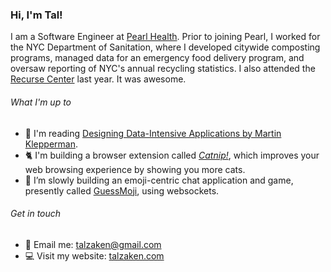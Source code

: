 ### Hi, I'm Tal! 

I am a Software Engineer at [Pearl Health](https://pearlhealth.com/). Prior to joining Pearl, I worked for the NYC Department of Sanitation, where I developed citywide composting programs, managed data for an emergency food delivery program, and oversaw reporting of NYC's annual recycling statistics. 
I also attended the [Recurse Center](https://www.recurse.com/) last year. It was awesome.

###### What I'm up to
- 📖 I'm reading [Designing Data-Intensive Applications by Martin Klepperman](https://dataintensive.net/).
- 🐈 I'm building a browser extension called _[Catnip!](https://github.com/tal-z/catnip)_, which improves your web browsing experience by showing you more cats. 
- 💬 I’m slowly building an emoji-centric chat application and game, presently called [GuessMoji](https://github.com/tal-z/GuessMoji), using websockets.

###### Get in touch
- 📧 Email me: talzaken@gmail.com
- 💻 Visit my website: [talzaken.com](talzaken.pythonanywhere.com)

